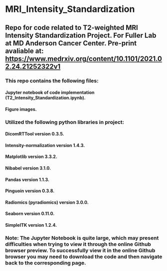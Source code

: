 # MRI_Intensity_Standardization

## Repo for code related to T2-weighted MRI Intensity Standardization Project. For Fuller Lab at MD Anderson Cancer Center. Pre-print avaliable at: https://www.medrxiv.org/content/10.1101/2021.02.24.21252322v1 <br>

### This repo contains the following files: <br>
#### Jupyter notebook of code implementation (T2_Intensity_Standardization.ipynb). <br>
#### Figure images. <br>

### Utilized the following python libraries in project: <br>
#### DicomRTTool version 0.3.5. <br>
#### Intensity-normalization version 1.4.3.<br>
#### Matplotlib version 3.3.2.<br>
#### Nibabel version 3.1.0.<br>
#### Pandas version 1.1.3. <br>
#### Pinguoin version 0.3.8. <br>
#### Radiomics (pyradiomics) version 3.0.0. <br>
#### Seaborn version 0.11.0. <br>
#### SimpleITK version 1.2.4. <br>

### Note: The Jupyter Notebook is quite large, which may present difficulties when trying to view it through the online Github browser preview. To successfully view it in the online Github browser you may need to download the code and then navigate back to the corresponding page.  
